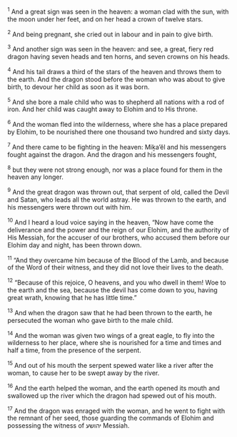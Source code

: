<sup>1</sup> And a great sign was seen in the heaven: a woman clad with the sun, with the moon under her feet, and on her head a crown of twelve stars.

<sup>2</sup> And being pregnant, she cried out in labour and in pain to give birth.

<sup>3</sup> And another sign was seen in the heaven: and see, a great, fiery red dragon having seven heads and ten horns, and seven crowns on his heads.

<sup>4</sup> And his tail draws a third of the stars of the heaven and throws them to the earth. And the dragon stood before the woman who was about to give birth, to devour her child as soon as it was born.

<sup>5</sup> And she bore a male child who was to shepherd all nations with a rod of iron. And her child was caught away to Elohim and to His throne.

<sup>6</sup> And the woman fled into the wilderness, where she has a place prepared by Elohim, to be nourished there one thousand two hundred and sixty days.

<sup>7</sup> And there came to be fighting in the heaven: Miḵa’ĕl and his messengers fought against the dragon. And the dragon and his messengers fought,

<sup>8</sup> but they were not strong enough, nor was a place found for them in the heaven any longer.

<sup>9</sup> And the great dragon was thrown out, that serpent of old, called the Devil and Satan, who leads all the world astray. He was thrown to the earth, and his messengers were thrown out with him.

<sup>10</sup> And I heard a loud voice saying in the heaven, “Now have come the deliverance and the power and the reign of our Elohim, and the authority of His Messiah, for the accuser of our brothers, who accused them before our Elohim day and night, has been thrown down.

<sup>11</sup> “And they overcame him because of the Blood of the Lamb, and because of the Word of their witness, and they did not love their lives to the death.

<sup>12</sup> “Because of this rejoice, O heavens, and you who dwell in them! Woe to the earth and the sea, because the devil has come down to you, having great wrath, knowing that he has little time.”

<sup>13</sup> And when the dragon saw that he had been thrown to the earth, he persecuted the woman who gave birth to the male child.

<sup>14</sup> And the woman was given two wings of a great eagle, to fly into the wilderness to her place, where she is nourished for a time and times and half a time, from the presence of the serpent.

<sup>15</sup> And out of his mouth the serpent spewed water like a river after the woman, to cause her to be swept away by the river.

<sup>16</sup> And the earth helped the woman, and the earth opened its mouth and swallowed up the river which the dragon had spewed out of his mouth.

<sup>17</sup> And the dragon was enraged with the woman, and he went to fight with the remnant of her seed, those guarding the commands of Elohim and possessing the witness of יהושע Messiah.

